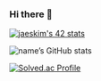 ### Hi there 👋

<!--
**minsikim-42/minsikim-42** is a ✨ _special_ ✨ repository because its `README.md` (this file) appears on your GitHub profile.

Here are some ideas to get you started:

- 🔭 I’m currently working on ...
- 🌱 I’m currently learning ...
- 👯 I’m looking to collaborate on ...
- 🤔 I’m looking for help with ...
- 💬 Ask me about ...
- 📫 How to reach me: ...
- 😄 Pronouns: ...
- ⚡ Fun fact: ...
-->
[![jaeskim's 42 stats](https://badge42.herokuapp.com/api/stats/minsikim-42)](https://github.com/JaeSeoKim/badge42)

![name’s GitHub stats](https://github-readme-stats.vercel.app/api?username=minsikim-42&show_icons=true&theme=tokyonight)

[![Solved.ac Profile](http://mazassumnida.wtf/api/generate_badge?boj=spalstlr321)](https://solved.ac/spalstlr321)
